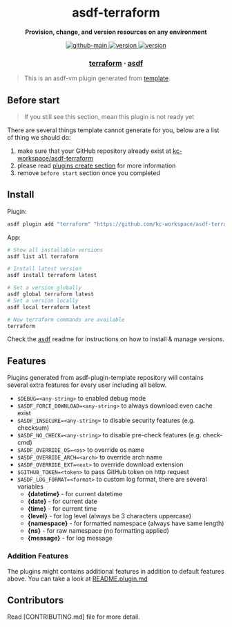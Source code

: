 <h1 align="center">
  asdf-terraform
</h1>

<!-- Description section -->
<p align="center">
  <strong>Provision, change, and version resources on any environment</strong>
</p>

<!-- Badges section -->
<p align="center">
  <a href="https://github.com/kc-workspace/asdf-terraform/actions/workflows/main.yml">
    <img
      alt="github-main"
      src="https://img.shields.io/github/actions/workflow/status/kc-workspace/asdf-terraform/main.yml?style=flat-square&logo=github">
  </a>
  <a href="https://github.com/kc-workspace/asdf-terraform/releases">
    <img
      alt="version"
      src="https://img.shields.io/github/v/release/kc-workspace/asdf-terraform?style=flat-square&logo=github">
  </a>
  <a href="https://github.com/kc-workspace/asdf-terraform/commits/main">
    <img
      alt="version"
      src="https://img.shields.io/github/last-commit/kc-workspace/asdf-terraform/main?style=flat-square&logo=github">
  </a>
</p>

<!-- Links section -->
<h3 align="center">
  <a href="https://www.hashicorp.com/products/terraform">terraform</a>
  <span> · </span>
  <a href="https://asdf-vm.com">asdf</a>
</h3>

> This is an asdf-vm plugin generated from [template][template-gh].

## Before start

> If you still see this section, mean this plugin is not ready yet

There are several things template cannot generate for you,
below are a list of thing we should do:

1. make sure that your GitHub repository already exist at [kc-workspace/asdf-terraform][plugin-gh]
2. please read [plugins create section][asdf-create-plugin] for more information
3. remove `before start` section once you completed

## Install

Plugin:

```sh
asdf plugin add "terraform" "https://github.com/kc-workspace/asdf-terraform.git"
```

App:

```sh
# Show all installable versions
asdf list all terraform

# Install latest version
asdf install terraform latest

# Set a version globally
asdf global terraform latest
# Set a version locally
asdf local terraform latest

# Now terraform commands are available
terraform
```

Check the [asdf][asdf-link] readme for instructions on
how to install & manage versions.

## Features

Plugins generated from asdf-plugin-template repository will
contains several extra features for every user including all below.

- `$DEBUG=<any-string>` to enabled debug mode
- `$ASDF_FORCE_DOWNLOAD=<any-string>` to always download even cache exist
- `$ASDF_INSECURE=<any-string>` to disable security features (e.g. checksum)
- `$ASDF_NO_CHECK=<any-string>` to disable pre-check features (e.g. check-cmd)
- `$ASDF_OVERRIDE_OS=<os>` to override os name
- `$ASDF_OVERRIDE_ARCH=<arch>` to override arch name
- `$ASDF_OVERRIDE_EXT=<ext>` to override download extension
- `$GITHUB_TOKEN=<token>` to pass GitHub token on http request
- `$ASDF_LOG_FORMAT=<format>` to custom log format, there are several variables
  - **{datetime}** - for current datetime
  - **{date}** - for current date
  - **{time}** - for current time
  - **{level}** - for log level (always be 3 characters uppercase)
  - **{namespace}** - for formatted namespace (always have same length)
  - **{ns}** - for raw namespace (no formatting applied)
  - **{message}** - for log message

### Addition Features

The plugins might contains additional features
in addition to default features above.
You can take a look at [README.plugin.md][app-readme]

## Contributors

Read [CONTRIBUTING.md] file for more detail.

<!-- LINKS SECTION -->

[app-readme]: ./README.plugin.md
[plugin-gh]: https://github.com/kc-workspace/asdf-terraform
[template-gh]: https://github.com/kc-workspace/asdf-plugin-template
[asdf-link]: https://github.com/asdf-vm/asdf
[asdf-create-plugin]: https://asdf-vm.com/plugins/create.html
